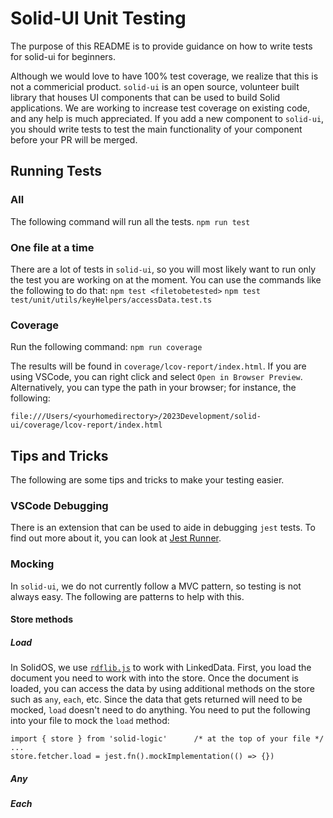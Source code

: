 # Solid-UI Unit Testing
The purpose of this README is to provide guidance on how to write tests for solid-ui for beginners.

Although we would love to have 100% test coverage, we realize that this is not a commericial product. `solid-ui` is an open source, volunteer built library that houses UI components that can be used to build Solid applications. We are working to increase test coverage on existing code, and any help is much appreciated. If you add a new component to `solid-ui`, you should write tests to test the main functionality of your component before your PR will be merged.

## Running Tests

### All
The following command will run all the tests.
`npm run test`

### One file at a time
There are a lot of tests in `solid-ui`, so you will most likely want to run only the test you are working on at the moment. You can use the commands like the following to do that:
`npm test <filetobetested>`
`npm test test/unit/utils/keyHelpers/accessData.test.ts`

### Coverage
Run the following command:
`npm run coverage`

The results will be found in `coverage/lcov-report/index.html`. If you are using VSCode, you can right click and select `Open in Browser Preview`. Alternatively, you can type the path in your browser; for instance, the following:
```
file:///Users/<yourhomedirectory>/2023Development/solid-ui/coverage/lcov-report/index.html
```

## Tips and Tricks
The following are some tips and tricks to make your testing easier.

### VSCode Debugging
There is an extension that can be used to aide in debugging `jest` tests. To find out more about it, you can look at [Jest Runner](https://marketplace.visualstudio.com/items?itemName=firsttris.vscode-jest-runner).

### Mocking
In `solid-ui`, we do not currently follow a MVC pattern, so testing is not always easy. The following are patterns to help with this.
#### Store methods
##### Load
In SolidOS, we use [`rdflib.js`](https://github.com/linkeddata/rdflib.js/) to work with LinkedData. First, you load the document you need to work with into the store. Once the document is loaded, you can access the data by using additional methods on the store such as `any`, `each`, etc. Since the data that gets returned will need to be mocked, `load` doesn't need to do anything. You need to put the following into your file to mock the `load` method:
```
import { store } from 'solid-logic'      /* at the top of your file */
...
store.fetcher.load = jest.fn().mockImplementation(() => {})
```

##### Any

##### Each
